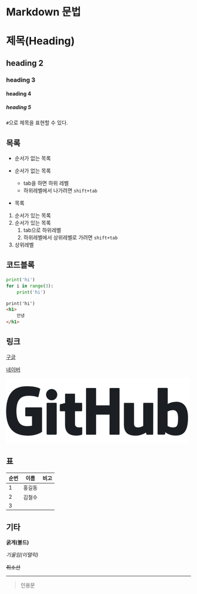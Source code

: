 # Markdown 문법



# 제목(Heading)

## heading 2

### heading 3

#### heading 4

##### heading 5



`#`으로 제목을 표현할 수 있다.

## 목록

* 순서가 없는 목록
* 순서가 없는 목록
  * tab을 하면 하위 레벨
  * 하위레벨에서 나가려면 ```shift+tab```



* 목록

1. 순서가 있는 목록
2. 순서가 있는 목록
   1. tab으로 하위레벨
   2. 하위레벨에서 상위레벨로 가려면 `shift+tab`
3. 상위레벨



## 코드블록

```python
print('hi')
for i in range(3):
    print('hi')
```

```html
print('hi')
<h1>
    안녕
</h1>
```



## 링크

[구글](https://google.com)

[네이버](https://www.naver.com)



![500px-Octicons-logo-github.svg](md-images/500px-Octicons-logo-github.svg.png)



## 표

| 순번 | 이름   | 비고 |
| ---- | ------ | ---- |
| 1    | 홍길동 |      |
| 2    | 김철수 |      |
| 3    |        |      |



## 기타

**굵게(볼드)**

*기울임(이탤릭)*

~~취소선~~

---

> 인용문